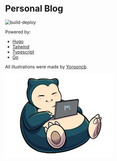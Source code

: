 # Personal Blog

![build-deploy](https://github.com/fourjuaneight/blog/actions/workflows/build-deploy.yml/badge.svg)

Powered by:

- [Hugo](https://gohugo.io)
- [Tailwind](https://tailwindcss.com)
- [Typescript](https://www.typescriptlang.org)
- [Go](https://go.dev)

All illustrations were made by [Yonsoncb](https://www.yonsoncb.com/socials).

<img
    width="350"
    src="https://raw.githubusercontent.com/fourjuaneight/blog/master/assets/img/logo.png"
    alt="An illustration of Snorlax sitting on a coach, coding on his laptop."
  />
